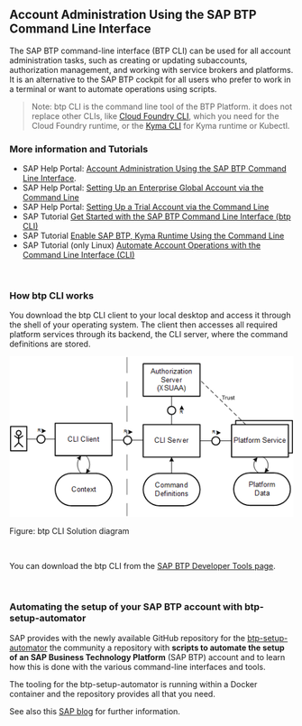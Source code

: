 ## Account Administration Using the SAP BTP Command Line Interface

The SAP BTP command-line interface (BTP CLI) can be used for all account administration tasks, such as creating or updating subaccounts, authorization management, and working with service brokers and platforms. 
It is an alternative to the SAP BTP cockpit for all users who prefer to work in a terminal or want to automate operations using scripts.

>Note: btp CLI is the command line tool of the BTP Platform. it does not replace other CLIs, like [Cloud Foundry CLI](https://developers.sap.com/tutorials/cp-cf-download-cli.html), which you need for the Cloud Foundry runtime, or the [Kyma CLI](https://kyma-project.io/docs/kyma/latest/04-operation-guides/operations/01-install-kyma-CLI) for Kyma runtime or Kubectl. 

### More information and Tutorials


* SAP Help Portal: [Account Administration Using the SAP BTP Command Line Interface](help.sap.com/docs/btp/sap-business-technology-platform/account-administration-using-sap-btp-command-line-interface-btp-cli-feature-set-b?locale=en-US). 
* SAP Help Portal: [Setting Up an Enterprise Global Account via the Command Line](https://help.sap.com/docs/btp/sap-business-technology-platform/setting-up-global-account-via-command-line?locale=en-US)
* SAP Help Portal: [Setting Up a Trial Account via the Command Line](https://help.sap.com/docs/btp/sap-business-technology-platform/setting-up-trial-account-via-command-line?locale=en-US)
* SAP Tutorial [Get Started with the SAP BTP Command Line Interface (btp CLI)](https://developers.sap.com/tutorials/cp-sapcp-getstarted.html)
* SAP Tutorial [Enable SAP BTP, Kyma Runtime Using the Command Line](https://developers.sap.com/tutorials/btp-cli-setup-kyma-cluster.html)
* SAP Tutorial (only Linux) [Automate Account Operations with the Command Line Interface (CLI)](https://developers.sap.com/tutorials/cp-cli-automate-operations.html)

<br>

### How btp CLI works

You download the btp CLI client to your local desktop and access it through the shell of your operating system. The client then accesses all required platform services through its backend, the CLI server, where the command definitions are stored.

![How SAP BTP CLI works](images/6_1_cli_soldia.png)

Figure: btp CLI Solution diagram

<br>

You can download the btp CLI from the [SAP BTP Developer Tools page](https://tools.hana.ondemand.com/#cloud-btpcli).

<br>

### Automating the setup of your SAP BTP account with btp-setup-automator

SAP provides with the newly available GitHub repository for the [btp-setup-automator](https://github.com/SAP-samples/btp-setup-automator) the community a repository with **scripts to automate the setup of an SAP Business Technology Platform** (SAP BTP) account and to learn how this is done with the various command-line interfaces and tools.

The tooling for the btp-setup-automator is running within a Docker container and the repository provides all that you need. 

See also this [SAP blog](https://blogs.sap.com/2022/03/17/automating-the-setup-of-your-sap-btp-account-with-btp-setup-automator/) for further information.
